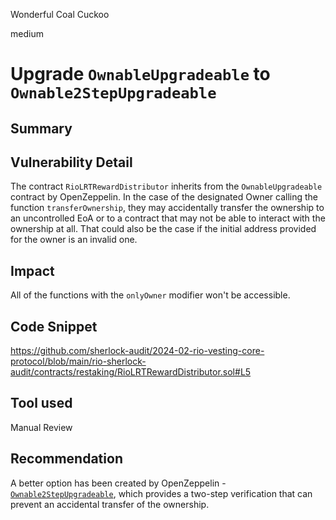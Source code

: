 Wonderful Coal Cuckoo

medium

# Upgrade `OwnableUpgradeable` to `Ownable2StepUpgradeable`

## Summary

## Vulnerability Detail

The contract ```RioLRTRewardDistributor``` inherits from the ```OwnableUpgradeable``` contract by OpenZeppelin. In the case of the designated Owner calling the function ```transferOwnership```, they may accidentally transfer the ownership to an uncontrolled EoA or to a contract that may not be able to interact with the ownership at all. That could also be the case if the initial address provided for the owner is an invalid one.

## Impact

All of the functions with the ```onlyOwner``` modifier won't be accessible. 

## Code Snippet

https://github.com/sherlock-audit/2024-02-rio-vesting-core-protocol/blob/main/rio-sherlock-audit/contracts/restaking/RioLRTRewardDistributor.sol#L5

## Tool used

Manual Review

## Recommendation

A better option has been created by OpenZeppelin - [```Ownable2StepUpgradeable```](https://github.com/OpenZeppelin/openzeppelin-contracts-upgradeable/blob/master/contracts/access/Ownable2StepUpgradeable.sol), which provides a two-step verification that can prevent an accidental transfer of the ownership.
